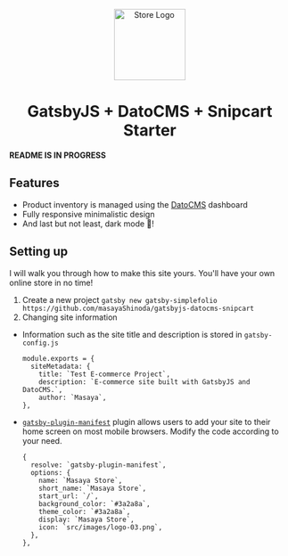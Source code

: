 <p align="center">
  <a href="https://masayastore.netlify.app">
    <img alt="Store Logo" src="https://masayastore.netlify.app/static/logo-03-ddcb0a0dcba9574b7ccdce8950548bbb.png" width="128" />
  </a>
</p>
<h1 align="center">
  GatsbyJS + DatoCMS + Snipcart Starter
</h1>

**README IS IN PROGRESS**

## Features
* Product inventory is managed using the [DatoCMS](https://www.datocms.com/) dashboard
* Fully responsive minimalistic design
* And last but not least, dark mode :first_quarter_moon_with_face:!

## Setting up
I will walk you through how to make this site yours. You'll have your own online store in no time!
1. Create a new project
`gatsby new gatsby-simplefolio https://github.com/masayaShinoda/gatsbyjs-datocms-snipcart`
2. Changing site information
  * Information such as the site title and description is stored in `gatsby-config.js` 
    ```
    module.exports = {
      siteMetadata: {
        title: `Test E-commerce Project`,
        description: `E-commerce site built with GatsbyJS and DatoCMS.`,
        author: `Masaya`,
    },    
    ```
  * [`gatsby-plugin-manifest`](https://www.gatsbyjs.com/plugins/gatsby-plugin-manifest/) plugin allows users to add your site to their home screen on most mobile browsers. Modify the code according to your need.
    ```
    {
      resolve: `gatsby-plugin-manifest`,
      options: {
        name: `Masaya Store`,
        short_name: `Masaya Store`,
        start_url: `/`,
        background_color: `#3a2a8a`,
        theme_color: `#3a2a8a`,
        display: `Masaya Store`,
        icon: `src/images/logo-03.png`,
      },
    },
    ```
